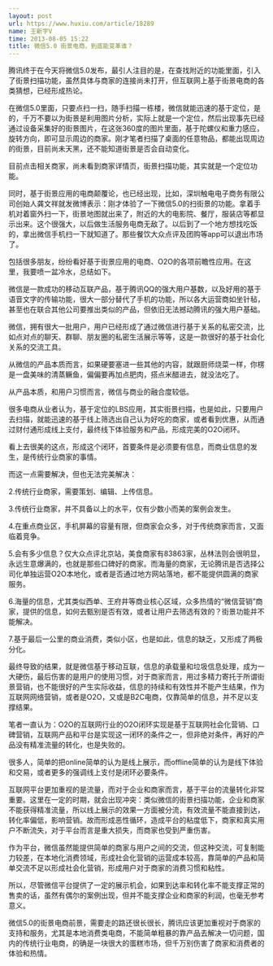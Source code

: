 ```yaml
---
layout: post
url: https://www.huxiu.com/article/18289
name: 王新宇V
time: 2013-08-05 15:22
title: 微信5.0 街景电商，到底能变革谁？
---
```

腾讯终于在今天将微信5.0发布，最引人注目的是，在查找附近的功能里面，引入了街景扫描功能，虽然具体与商家的连接尚未打开，但互联网上基于街景电商的各类猜想，已经形成热论。

在微信5.0里面，只要点扫一扫，随手扫描一栋楼，微信就能迅速的基于定位，是的，千万不要以为街景是利用图片分析，实际上就是一个定位，然后出现事先已经通过设备采集好的街景图片，在这张360度的图片里面，基于陀螺仪和重力感应，旋转方向，即可显示周边的商家。刚才笔者扫描了桌面的任意物品，都能出现周边的街景，目前尚未天黑，还不能知道街景是否会自动变化。

目前点击相关商家，尚未看到商家详情页，街景扫描功能，其实就是一个定位功能。

同时，基于街景应用的电商颠覆论，也已经出现，比如，深圳触电电子商务有限公司创始人龚文祥就发微博表示：刚才体验了一下微信5.0的扫街景的功能。拿着手机对着窗外扫一下，街景地图就出来了，附近的大的电影院、餐厅，服装店等都显示出来。这个很强大，以后做生活服务电商无敌了。以后到了一个地方想找吃饭的，拿出微信手机扫一下就知道了。那些餐饮大众点评及团购等app可以退出市场了。

包括很多朋友，纷纷看好基于街景应用的电商、O2O的各项前瞻性应用。在这里，我要喷一盆冷水，总结如下。

微信是一款成功的移动互联产品，基于腾讯QQ的强大用户基数，以及好用的基于语音文字的传输功能，很大一部分替代了手机的功能，所以各大运营商如坐针毡，甚至也在联合其他公司要推出类似的产品，但依旧无法撼动腾讯的强大用户基础。

微信，拥有很大一批用户，用户已经形成了通过微信进行基于关系的私密交流，比如点对点的聊天、群聊、朋友圈的私密生活展示等等，这是一款很好的基于社会化关系的交流工具。

从微信的产品本质而言，如果硬要塞进一些其他的内容，就跟厨师烧菜一样，你楞是一盘美味的清蒸鳜鱼，偏偏要再加点肥肉，搭点米醋进去，就没法吃了。

从产品本质，和用户习惯而言，微信与商业的融合度较低。

很多电商从业者认为，基于定位的LBS应用，其实街景扫描，也是如此，只要用户去扫描，就能迅速的基于线上筛选出自己认为好吃的商家，或者看到优惠，从而通过财付通形成线上支付，最终线下体验服务和产品，形成完美的O2O闭环。

看上去很美的这点，形成这个闭环，首要条件是必须要有信息，而商业信息的发生，是传统行业商家的事情。

而这一点需要解决，但也无法完美解决：

2.传统行业商家，需要策划、编辑、上传信息。

3.传统行业商家，并不具备以上的水平，仅有少数小而美的案例会发生。

4.在重点商业区，手机屏幕的容量有限，但商家会众多，对于传统商家而言，又面临着竞争。

5.会有多少信息？仅大众点评北京站，美食商家有83863家，丛林法则会很明显，永远生意爆满的，也就是那些口碑好的商家。而海量的商家，无论腾讯是否选择公司化单独运营O2O本地化，或者是否通过地方网站落地，都不能提供圆满的商家服务。

6.海量的信息，尤其类似西单、王府井等商业核心区域，众多热情的“微信营销”商家，提供的信息，如何去甄别是否有效，或者让用户去筛选有效的？街景功能并不能解决。

7.基于最后一公里的商业消费，类似小区，也是如此，信息的缺乏，又形成了两极分化。

最终导致的结果，就是微信基于移动互联，信息的承载量和垃圾信息处理，成为一大硬伤，最后伤害的是用户的使用习惯，对于商家而言，用过多精力寄托于所谓街景营销，也不能很好的产生实际收益，信息的持续和有效性并不能产生结果，作为互联网网络营销，或者是O2O，又或是B2C电商，仅靠简单的信息，并不足以支撑结果。

笔者一直认为：O2O的互联网行业的O2O闭环实现是基于互联网社会化营销、口碑营销，互联网产品和平台是实现这一闭环的条件之一，但非绝对条件，再好的产品没有精准流量的转化，也是失败的。

很多人，简单的把online简单的认为是线上展示，而offline简单的认为是线下体验和交易，或者更多的强调线上支付是闭环必要条件。

互联网平台更加重视的是流量，而对于企业和商家而言，基于平台的流量转化非常重要。这里在一定的时期，就会出现冲突：类似微信的街景扫描功能，企业和商家不能获得精准流量，所以线上展示的效果一方面被分流，有效流量不能直接到达，转化率偏低，影响营销。故而形成恶性循环，造成平台的粘度低下，商家和真实用户不断流失，对于平台而言是重大损失，而商家也受到严重伤害。

作为平台，微信虽然能提供简单的商家与用户之间的交流，但这种交流，可复制能力较差，在本地化消费领域，形成社会化营销的运营成本较高，靠简单的产品和简单交流不足以形成社会化营销，形成用户对于商家的消费习惯和粘性。

所以，尽管微信平台提供了一定的展示机会，如果到达率和转化率不能支撑正常的售卖的话，虽然有偶尔的案例出现，但并不能支撑企业和商家的利润，也毫无参考意义。

微信5.0的街景电商前景，需要走的路还很长很长，腾讯应该更加重视对于商家的支持和服务，尤其是本地消费类电商，不能简单粗暴的靠产品去解决一切问题，国内的传统行业电商，的确是一块很大的蛋糕市场，但千万别伤害了商家和消费者的体验和热情。

